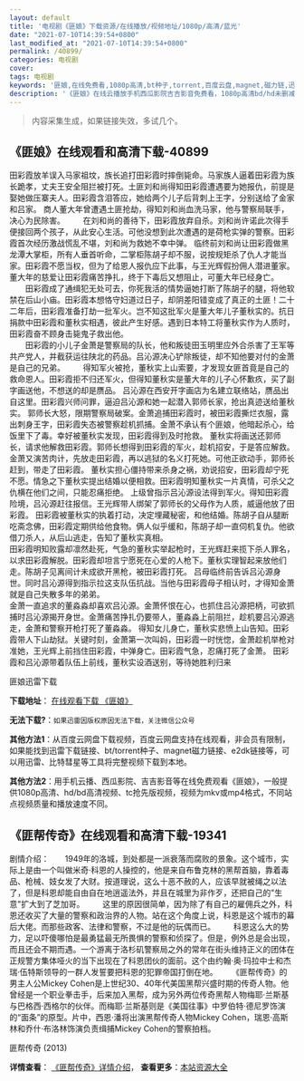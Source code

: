 ```yaml
---
layout: default
title: '电视剧《匪娘》下载资源/在线播放/视频地址/1080p/高清/蓝光'
date: "2021-07-10T14:39:54+0800"
last_modified_at: "2021-07-10T14:39:54+0800"
permalink: /40899/
categories: 电视剧
cover:
tags: 电视剧
keywords: '匪娘,在线免费看,1080p高清,bt种子,torrent,百度云盘,magnet,磁力链,迅雷下载资源'
description: '《匪娘》在线云播放手机西瓜影院吉吉影音免费看，1080p高清bd/hd未删减完整版和tc抢先枪版，mkv/mp4格式，附带bt/torrent种子、magnet/磁力链、百度云盘、网盘资源迅雷下载链接'
---
```


>内容采集生成，如果链接失效，多试几个。


## 《匪娘》在线观看和高清下载-40899

田彩霞放羊误入马家祖坟，族长追打田彩霞时摔倒毙命。马家族人逼着田彩霞为族长跪孝，丈夫王安全阻拦被打死。土匪刘和尚得知田彩霞遭遇要为她报仇，前提是娶她做压寨夫人。田彩霞含泪答应，她给两个儿子后背刺上王字，分别送给了金家和吕家。 商人董大年曾遭遇土匪抢劫，得知刘和尚血洗马家，他与警察局联手，决心为民除害。 　　在刘和尚的善待下，田彩霞放弃自杀。刘和尚许诺此次得手便接回两个孩子，从此安心生活。可他没想到此次遭遇的是荷枪实弹的警察。田彩霞首次经历激战慌乱不堪，刘和尚为救她不幸中弹。 临终前刘和尚让田彩霞做黑龙潭大掌柜，所有人垂首听命，二掌柜陈胡子却不服，说按规矩杀了仇人才能当家。田彩霞不愿当权，但为了给恩人报仇应下此事，与王光辉假扮佣人潜进董家。董大年的慈爱让田彩霞痛苦挣扎，终于下毒后又想阻止，可董大年已经身亡。 　　田彩霞成了通缉犯无处可去，你死我活的情势逼她打断了陈胡子的腿，将他软禁在后山小庙。田彩霞本想恪守妇道过日子，却阴差阳错变成了真正的土匪！二十二年后，田彩霞准备打劫一批军火。岂不知这批军火是董大年儿子董秋实的。抗日捐款中田彩霞和董秋实相遇，彼此产生好感。遇到日本特工将董秋实作为人质时，田彩霞奋不顾身击毙鬼子救出他。<br />　　田彩霞的小儿子金萧是警察局的队长，他和叛徒田玉明里应外合杀害了王军等共产党人，并截获运往陕北的药品。吕沁源决心铲除叛徒，却不知他要对付的金萧是自己的兄弟。 　　得知军火被抢，董秋实上山索要，才发现女匪首竟是自己的救命恩人。田彩霞拒不归还军火，但得知董秋实是董大年的儿子心怀歉疚，买了副字画送他，不想送的却是赝品。 吕沁源在西安开字画店为名建立联络站，赝品出自这里。田彩霞兴师问罪，逼迫吕沁源和她一起潜入郭师长家，抢出真迹送给董秋实。 郭师长大怒，限期警察局破案。金萧追捕田彩霞时，被田彩霞撕烂衣服，露出刺身王字，田彩霞失态被警察趁机抓捕。金萧不承认有个匪娘，他暗起杀心，给饭里下了毒。幸好被董秋实发现，田彩霞得到及时抢救。 董秋实将画送还郭师长，请求他解救田彩霞。郭师长想得到田彩霞的军火，趁机招安，于是答应解救。金萧又演苦肉计，先放走田彩霞，再以逃狱的名义打死她。可他正欲动手，郭师长赶到，带走了田彩霞。 董秋实担心僵持带来杀身之祸，劝说招安，田彩霞却宁死不愿。情急之下董秋实提出结婚以便相救。田彩霞明知董秋实一片真情，可杀父之仇横在他们之间，只能忍痛拒绝。 上级曾指示吕沁源设法得到军火。得知田彩霞险境，吕沁源赶往报信。王光辉带人绑架了郭师长的父母作为人质，威逼他放了田彩霞。 田彩霞被董秋实的执着打动，决定埋藏秘密，和他结婚。陈胡子自从腿断吃斋念佛，田彩霞定期供给他食物。俩人似乎缓和，陈胡子却一直伺机复仇。他欲借刀杀人，从后山逃走，告知了董秋实真相。<br />田彩霞明知败露却凛然赴死，气急的董秋实举起枪时，王光辉赶来揽下杀人罪名，以求田彩霞解脱。田彩霞却坦言宁愿死在心爱的人枪下。董秋实理智起来放他们走。陈胡子见离间计未成欲开黑枪，被田彩霞打死。 吕母临终前告诉吕沁源身世。同时吕沁源得到指示拉这支队伍抗战。当他与田彩霞母子相认时，才得知金萧就是自己失散多年的弟弟。<br />金萧一直追求的董淼淼却喜欢吕沁源。金萧怀恨在心，也抓住吕沁源把柄，可欲抓捕时吕沁源揭开身世。金萧痛苦挣扎仍要带人，董淼淼上前阻拦，趁机要吕沁源逃走，金萧和警察开枪打死了董淼淼。 得知女儿身亡，董秋实悲愤上山告知。田彩霞带人下山劫狱。关键时刻，金萧第一次叫妈，田彩霞一时恍惚，金萧趁机举枪对准她，王光辉上前挡住田彩霞，中弹身亡。田彩霞气急，忍痛打死了金萧。 田彩霞和吕沁源带着队伍上前线，董秋实设酒送别，等待她胜利归来


匪娘迅雷下载

**下载地址**： [在线观看下载 《匪娘》](https://www.993dy.com//vod-detail-id-11427.html) 


**无法下载?**：`如果迅雷因版权原因无法下载，关注微信公众号 `

**其他方法1**：从百度云网盘下载视频，百度云网盘支持在线观看，非会员有限制，如果能找到迅雷下载链接、bt/torrent种子、magnet磁力链接、e2dk链接等，可以用迅雷、比特彗星等工具将完整视频下载到本地。

**其他方法2**：用手机云播、西瓜影院、吉吉影音等在线免费观看《匪娘》，一般提供1080p高清、hd/bd高清视频、tc抢先版视频，视频为mkv或mp4格式，不同站点视频质量和播放速度不同。


## 《匪帮传奇》在线观看和高清下载-19341

剧情介绍：　　1949年的洛城，到处都是一派衰落而腐败的景象。这个城市，实际上是由一个叫做米奇·科恩的人操控的，他是来自布鲁克林的黑帮首脑，靠着毒品、枪械、妓女发了大财。按道理说，这么十恶不赦的人，应该早就被绳之以法了，但是科恩却能自由自在地逍遥法外，并且在城里为非作歹，还把自己的"生意"扩大到了芝加哥。 　　这里的原因很简单，因为除了有自己的雇佣兵之外，科恩还收买了大量的警察和政治界的人物。站在这个角度上说，科恩是这个城市的幕后大佬。而那些政客、法律和警察，不过是他的玩偶而已。 　　科恩这么大的势力，足以吓傻哪怕是最勇猛最无所畏惧的警察和侦探了。但是，例外总是会出现，而且还会不期而遇。一个游离于洛杉矶警察局之外的常年在街头维持正义的团体在正规警方集体哑火的当下出现在了科恩团伙的面前。这个由约翰·奥·玛拉中士和杰瑞·伍特斯领导的一群人发誓要把科恩的犯罪帝国打倒在地。   　　《匪帮传奇》的男主人公Mickey Cohen是上世纪30、40年代美国黑帮兴盛时期的传奇人物。他曾经是一个职业拳击手，后来加入黑帮，成为另外两位传奇黑帮人物梅耶·兰斯基与巴格西·西格尔的伙伴。而梅耶·兰斯基则是《美国往事》中罗伯特·德尼罗饰演的“面条”的原型。片中，西恩·潘将出演黑帮传奇人物Mickey Cohen，瑞恩·高斯林和乔什·布洛林饰演负责缉捕Mickey Cohen的警察拍档。


匪帮传奇 (2013)

**详情查看**： [《匪帮传奇》详情介绍](/movie/19341/)， **查看更多**：[本站资源大全](/movie/t/all/)


